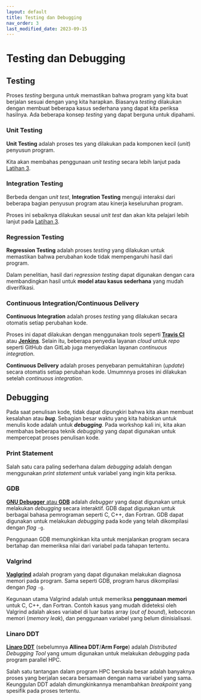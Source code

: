 ```yaml
---
layout: default
title: Testing dan Debugging
nav_order: 3
last_modified_date: 2023-09-15
---
```

# Testing dan Debugging

## Testing

Proses *testing* berguna untuk memastikan bahwa program yang kita buat berjalan sesuai dengan yang kita harapkan. Biasanya *testing* dilakukan dengan membuat beberapa kasus sederhana yang dapat kita periksa hasilnya. Ada beberapa konsep *testing* yang dapat berguna untuk dipahami.

### Unit Testing

**Unit Testing** adalah proses tes yang dilakukan pada komponen kecil (*unit*) penyusun program.

Kita akan membahas penggunaan *unit testing* secara lebih lanjut pada [Latihan 3](/workshop_3/latihan_3.html).

### Integration Testing

Berbeda dengan *unit test*, **Integration Testing** menguji interaksi dari beberapa bagian penyusun program atau kinerja keseluruhan program.

Proses ini sebaiknya dilakukan seusai *unit test* dan akan kita pelajari lebih lanjut pada [Latihan 3](/workshop_3/latihan_3.html).

### Regression Testing

**Regression Testing** adalah proses *testing* yang dilakukan untuk memastikan bahwa perubahan kode tidak mempengaruhi hasil dari program.

Dalam penelitian, hasil dari *regression testing* dapat digunakan dengan cara membandingkan hasil untuk **model atau kasus sederhana** yang mudah diverifikasi.

### Continuous Integration/Continuous Delivery

**Continuous Integration** adalah proses *testing* yang dilakukan secara otomatis setiap perubahan kode.

Proses ini dapat dilakukan dengan menggunakan *tools* seperti [**Travis CI**](https://travis-ci.org/) atau [**Jenkins**](https://jenkins.io/). Selain itu, beberapa penyedia layanan *cloud* untuk *repo* seperti GitHub dan GitLab juga menyediakan layanan *continuous integration*.

**Continuous Delivery** adalah proses penyebaran pemuktahiran (*update*) secara otomatis setiap perubahan kode. Umumnnya proses ini dilakukan setelah *continuous integration*.

## Debugging

Pada saat penulisan kode, tidak dapat dipungkiri bahwa kita akan membuat kesalahan atau ***bug***. Sebagian besar waktu yang kita habiskan untuk menulis kode adalah untuk ***debugging***. Pada workshop kali ini, kita akan membahas beberapa teknik *debugging* yang dapat digunakan untuk mempercepat proses penulisan kode.

### Print Statement

Salah satu cara paling sederhana dalam *debugging* adalah dengan menggunakan *print statement* untuk variabel yang ingin kita periksa.

### GDB

[**GNU Debugger** atau **GDB**](https://www.gnu.org/software/gdb/) adalah *debugger* yang dapat digunakan untuk melakukan *debugging* secara interaktif. GDB dapat digunakan untuk berbagai bahasa pemrograman seperti C, C++, dan Fortran. GDB dapat digunakan untuk melakukan *debugging* pada kode yang telah dikompilasi dengan *flag* `-g`.

Penggunaan GDB memungkinkan kita untuk menjalankan program secara bertahap dan memeriksa nilai dari variabel pada tahapan tertentu.

### Valgrind

[**Vaglgrind**](https://valgrind.org/) adalah program yang dapat digunakan melakukan diagnosa memori pada program. Sama seperti GDB, program harus dikompilasi dengan *flag* `-g`.

Kegunaan utama Valgrind adalah untuk memeriksa **penggunaan memori** untuk C, C++, dan Fortran. Contoh kasus yang mudah dideteksi oleh Valgrind adalah akses variabel di luar batas array (*out of bound*), kebocoran memori (*memory leak*), dan penggunaan variabel yang belum diinisialisasi.

### Linaro DDT

[**Linaro DDT**](https://www.linaroforge.com/linaroDdt) (sebelumnya **Allinea DDT**/**Arm Forge**) adalah *Distributed Debugging Tool* yang umum digunakan untuk melakukan *debugging* pada program parallel HPC.

Salah satu tantangan dalam program HPC berskala besar adalah banyaknya proses yang berjalan secara bersamaan dengan nama variabel yang sama. Keunggulan DDT adalah dimungkinkannya menambahkan *breakpoint* yang spesifik pada proses tertentu.
